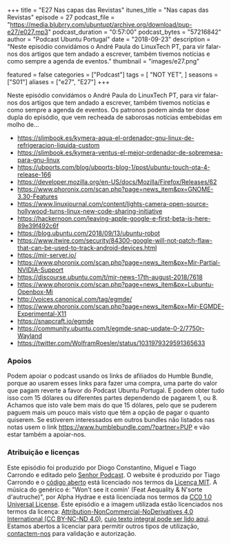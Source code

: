 +++
title = "E27 Nas capas das Revistas"
itunes_title = "Nas capas das Revistas"
episode = 27
podcast_file = "https://media.blubrry.com/ubuntupt/archive.org/download/pup-e27/e027.mp3"
podcast_duration = "0:57:00"
podcast_bytes = "57216842"
author = "Podcast Ubuntu Portugal"
date = "2018-09-23"
description = "Neste episódio convidámos o André Paula do LinuxTech PT, para vir falar-nos dos artigos que tem andado a escrever, também tivemos notícias e como sempre a agenda de eventos."
thumbnail = "images/e27.png"

featured = false
categories = ["Podcast"]
tags = [
  "NOT YET",
]
seasons = ["S01"]
aliases = ["e27", "E27"]
+++

Neste episódio convidámos o André Paula do LinuxTech PT, para vir falar-nos dos artigos que tem andado a escrever, também tivemos notícias e como sempre a agenda de eventos.
Os patronos podem ainda ter dose dupla do episódio, que vem recheada de saborosas notícias embebidas em molho de…

* https://slimbook.es/kymera-aqua-el-ordenador-gnu-linux-de-refrigeracion-liquida-custom
* https://slimbook.es/kymera-ventus-el-mejor-ordenador-de-sobremesa-para-gnu-linux
* https://ubports.com/blog/ubports-blog-1/post/ubuntu-touch-ota-4-release-166
* https://developer.mozilla.org/en-US/docs/Mozilla/Firefox/Releases/62
* https://www.phoronix.com/scan.php?page=news_item&px=GNOME-3.30-Features
* https://www.linuxjournal.com/content/lights-camera-open-source-hollywood-turns-linux-new-code-sharing-initiative
* https://hackernoon.com/leaving-apple-google-e-first-beta-is-here-89e39f492c6f
* https://blog.ubuntu.com/2018/09/13/ubuntu-robot
* https://www.itwire.com/security/84300-google-will-not-patch-flaw-that-can-be-used-to-track-android-devices.html
* https://mir-server.io/
* https://www.phoronix.com/scan.php?page=news_item&px=Mir-Partial-NVIDIA-Support
* https://discourse.ubuntu.com/t/mir-news-17th-august-2018/7618
* https://www.phoronix.com/scan.php?page=news_item&px=Lubuntu-Openbox-Mi
* http://voices.canonical.com/tag/egmde/
* https://www.phoronix.com/scan.php?page=news_item&px=Mir-EGMDE-Experimental-X11
* https://snapcraft.io/egmde
* https://community.ubuntu.com/t/egmde-snap-update-0-2/7750r-Wayland
* https://twitter.com/WolframRoesler/status/1031979329591365633


### Apoios
Podem apoiar o podcast usando os links de afiliados do Humble Bundle, porque ao usarem esses links para fazer uma compra, uma parte do valor que pagam reverte a favor do Podcast Ubuntu Portugal.
E podem obter tudo isso com 15 dólares ou diferentes partes dependendo de pagarem 1, ou 8.
Achamos que isto vale bem mais do que 15 dólares, pelo que se puderem paguem mais um pouco mais visto que têm a opção de pagar o quanto quiserem.
Se estiverem interessados em outros bundles não listados nas notas usem o link https://www.humblebundle.com/?partner=PUP e vão estar também a apoiar-nos.

### Atribuição e licenças
Este episódio foi produzido por Diogo Constantino, Miguel e Tiago Carrondo e editado pelo [Senhor Podcast](https://senhorpodcast.pt/).
O website é produzido por Tiago Carrondo e o [código aberto](https://gitlab.com/podcastubuntuportugal/website) está licenciado nos termos da [Licença MIT](https://gitlab.com/podcastubuntuportugal/website/main/LICENSE).
A música do genérico é: "Won't see it comin' (Feat Aequality & N'sorte d'autruche)", por Alpha Hydrae e está licenciada nos termos da [CC0 1.0 Universal License](https://creativecommons.org/publicdomain/zero/1.0/).
Este episódio e a imagem utilizada estão licenciados nos termos da licença: [Attribution-NonCommercial-NoDerivatives 4.0 International (CC BY-NC-ND 4.0)](https://creativecommons.org/licenses/by-nc-nd/4.0/), [cujo texto integral pode ser lido aqui](https://creativecommons.org/licenses/by-nc-nd/4.0/legalcode). Estamos abertos a licenciar para permitir outros tipos de utilização, [contactem-nos](https://podcastubuntuportugal.org/contactos) para validação e autorização.


